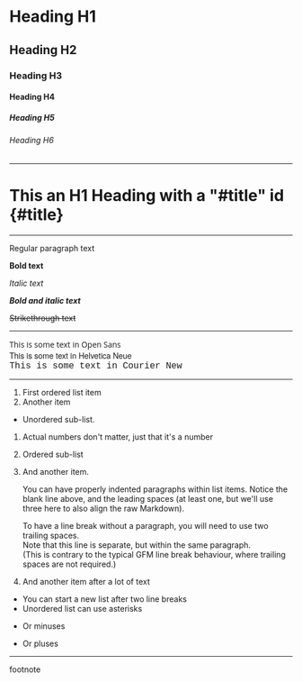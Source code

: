 # Heading H1

## Heading H2

### Heading H3

#### Heading H4

##### Heading H5

###### Heading H6

---

# This an H1 Heading with a "#title" id {#title}

---

Regular paragraph text
  
**Bold text**
  
_Italic text_

_**Bold and italic text**_
  
~~Strikethrough text~~

---

<div style="font-family: Open Sans, Helvetica Neue, Helvetica, Arial, sans-serif;">This is some text in Open Sans</div>

<div style="font-family: Helvetica Neue, Helvetica, Arial, sans-serif">This is some text in Helvetica Neue</div>

<div style="font-family: Courier new, serif; font-size: 16px;">This is some text in Courier New</div>

---

1. First ordered list item
2. Another item
  * Unordered sub-list. 
1. Actual numbers don't matter, just that it's a number
  1. Ordered sub-list
4. And another item.

   You can have properly indented paragraphs within list items. Notice the blank line above, and the leading spaces (at least one, but we'll use three here to also align the raw Markdown).

   To have a line break without a paragraph, you will need to use two trailing spaces.  
   Note that this line is separate, but within the same paragraph.  
   (This is contrary to the typical GFM line break behaviour, where trailing spaces are not required.)

5. And another item after a lot of text


* You can start a new list after two line breaks
* Unordered list can use asterisks
- Or minuses
+ Or pluses

---

footnote

